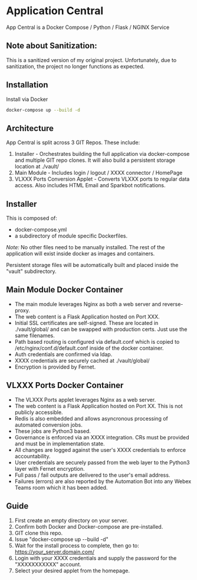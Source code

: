 # Application Central

App Central is a Docker Compose / Python / Flask / NGINX Service

## Note about Sanitization:
This is a sanitized version of my original project.  Unfortunately, due to sanitization, the project no longer functions as expected.

## Installation

Install via Docker

```bash
docker-compose up --build -d
```

## Architecture

App Central is split across 3 GIT Repos.  These include:
1) Installer - Orchestrates building the full application via docker-compose and multiple GIT repo clones.  It will also build a persistent storage location at ./vault/
2) Main Module - Includes login / logout / XXXX connector / HomePage
3) VLXXX Ports Conversion Applet - Converts VLXXX ports to regular data access.  Also includes HTML Email and Sparkbot notifications.

## Installer

This is composed of:
- docker-compose.yml
- a subdirectory of module specific Dockerfiles.

*Note:* No other files need to be manually installed.  The rest of the application will exist inside docker as images and containers.

Persistent storage files will be automatically built and placed inside the "vault" subdirectory.

## Main Module Docker Container

- The main module leverages Nginx as both a web server and reverse-proxy.
- The web content is a Flask Application hosted on Port XXX.
- Initial SSL certificates are self-signed.  These are located in ./vault/global/ and can be swapped with production certs.  Just use the same filenames.
- Path based routing is configured via default.conf which is copied to /etc/nginx/conf.d/default.conf inside of the docker container.
- Auth credentials are confirmed via ldap.
- XXXX credentials are securely cached at ./vault/global/
- Encryption is provided by Fernet.

## VLXXX Ports Docker Container

- The VLXXX Ports applet leverages Nginx as a web server. 
- The web content is a Flask Application hosted on Port XX.  This is not publicly accessible.
- Redis is also embedded and allows asyncronous processing of automated conversion jobs.
- These jobs are Python3 based.
- Governance is enforced via an XXXX integration.  CRs must be provided and must be in implementation state.
- All changes are logged against the user's XXXX credentials to enforce accountability.
- User credentials are securely passed from the web layer to the Python3 layer with Fernet encryption.
- Full pass / fail outputs are delivered to the user's email address.
- Failures (errors) are also reported by the Automation Bot into any Webex Teams room which it has been added.

## Guide

1) First create an empty directory on your server.
2) Confirm both Docker and Docker-compose are pre-installed.
3) GIT clone this repo.
4) Issue "docker-compose up --build -d"
5) Wait for the install process to complete, then go to: https://your_server.domain.com/
6) Login with your XXXX credentials and supply the password for the "XXXXXXXXXXX" account.
7) Select your desired applet from the homepage.
